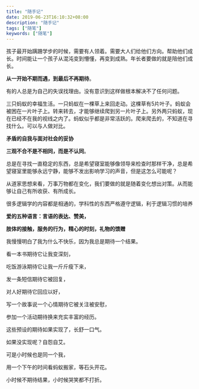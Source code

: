 ```yaml
---
title: "随手记"
date: 2019-06-23T16:10:32+08:00
description: "随手记"
tags: ["随笔"]
keywords: ["随笔"]
---
```


孩子最开始蹒跚学步的时候，需要有人领着。需要大人们给他们方向。帮助他们成长。时间能让一个孩子从混沌变到懵懂，再变到成熟。年长者要做的就是陪他们成长。

**从一开始不期而遇，到最后不再期待**。

有的人总是为自己的失误找理由。没有意识到这样做根本解决不了任何问题。

三只蚂蚁的幸福生活。一只蚂蚁在一棵草上来回走动。这棵草有5片叶子。蚂蚁会被困在一片叶子上。转来转去，才能够继续爬到另一片叶子上。另外两只蚂蚁，现在已经不在我的视线之内了。蚂蚁似乎都是非常活跃的。爬来爬去的，不知道在寻找什么。可以与人做对比。

**矛盾的自我与面对社会的妥协**

**三观不合不是不相同，而是不认同**。

总是在寻找一直稳定的东西，总是希望寝室能够像领导来检查时那样干净，总是希望寝室里能够永远宁静，能够不发出影响学习的声音，但是这怎么可能呢？

从道家思想来看，万事万物都在变化，我们要做的就是随着变化想出对策。从而能够让自己有所收获、有所成长。

很多逻辑学的内容都是相通的，学科性的东西严格遵守逻辑，利于逻辑习惯的培养

**爱的五种语言：言语的表达、赞美，**

**肢体的接触，服务的行为，精心的时刻，礼物的馈赠**

我慢慢明白了我为什么不快乐，因为我总是期待一个结果。

看一本书期待它让我变深刻，

吃饭游泳期待它让我一斤斤瘦下来，

发一条短信期待它被回复，

对人好期待它回应以好，

写一个故事说一个心情期待它被关注被安慰，

参加一个活动期待换来充实丰富的经历。

这些预设的期待如果实现了，长舒一口气。

如果没实现呢？自怨自艾。

可是小时候也是同一个我，

用一个下午的时间看蚂蚁搬家，等石头开花。

小时候不期待结果，小时候哭笑都不打折。
